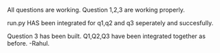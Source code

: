 All questions are working.
Question 1,2,3 are working properly.

run.py HAS been integrated for q1,q2 and q3 seperately and succesfully.

Question 3 has been built.
Q1,Q2,Q3 have been integrated together as before.
-Rahul.